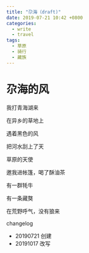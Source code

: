 ```yaml
---
title: "尕海（draft)"
date: 2019-07-21 10:42 +0800
categories:
  - write
  - travel
tags:
  - 草原
  - 骑行
  - 藏族
---
```



# 尕海的风

我打青海湖来

在异乡的草地上

遇着黑色的风

把河水刮上了天

草原的天使

邀我进帐篷，喝了酥油茶

有一群牦牛

有一条藏獒

在荒野呼气，没有狼来


changelog
- 20190721 创建
- 20191017 改写
